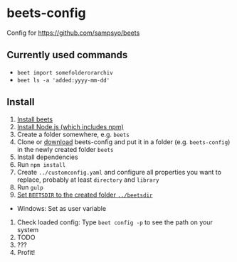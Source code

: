 # beets-config

Config for https://github.com/sampsyo/beets

## Currently used commands

- `beet import somefolderorarchiv`
- `beet ls -a 'added:yyyy-mm-dd'`

## Install

1. [Install beets](http://beets.readthedocs.org/page/guides/main.html#installing)
1. [Install Node.js (which includes npm)](https://nodejs.org)
1. Create a folder somewhere, e.g. `beets`
1. Clone or [download](https://github.com/Schweinepriester/beets-config/releases) beets-config and put it in a folder (e.g. `beets-config`) in the newly created folder `beets`
1. Install dependencies
1. Run `npm install`
1. Create `../customconfig.yaml` and configure all properties you want to replace, probably at least `directory` and `library`
1. Run `gulp`
1. [Set `BEETSDIR` to the created folder `../beetsdir`](https://beets.readthedocs.org/en/stable/reference/config.html#configuration-location)
  - Windows: Set as user variable
1. Check loaded config: Type `beet config -p` to see the path on your system
1. TODO
1. ???
1. Profit!
